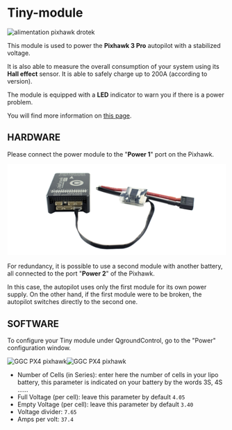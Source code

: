 # Tiny-module

![alimentation pixhawk drotek](https://drotek.com/wp-content/uploads/2017/01/module-d-alimentation-53v-capteur-couranttension.jpg)

This module is used to power the **Pixhawk 3 Pro** autopilot with a stabilized voltage.

It is also able to measure the overall consumption of your system using its **Hall effect** sensor. It is able to safely charge up to 200A \(according to version\).

The module is equipped with a **LED** indicator to warn you if there is a power problem.

You will find more information on [this page](https://store.drotek.com/voltage-current-power-supply).

## HARDWARE

Please connect the power module to the "**Power 1**" port on the Pixhawk.

![](../../.gitbook/assets/pixhawk-plug-to-current-voltage-mounted-drotek.png)

For redundancy, it is possible to use a second module with another battery, all connected to the port "**Power 2**" of the Pixhawk.

In this case, the autopilot uses only the first module for its own power supply. On the other hand, if the first module were to be broken, the autopilot switches directly to the second one.

## SOFTWARE

To configure your Tiny module under QgroundControl, go to the "Power" configuration window.

![GGC PX4 pixhawk](https://drotek.com/wp-content/uploads/2017/01/Menu_Power_QGC.png)![GGC PX4 pixhawk](https://drotek.com/wp-content/uploads/2017/01/Window_Power_QGC-700x592.png)

* Number of Cells \(in Series\): enter here the number of cells in your lipo battery, this parameter is indicated on your battery by the words 3S, 4S ......
* Full Voltage \(per cell\): leave this parameter by default `4.05`
* Empty Voltage \(per cell\): leave this parameter by default `3.40`
* Voltage divider: `7.65`
* Amps per volt: `37.4`

